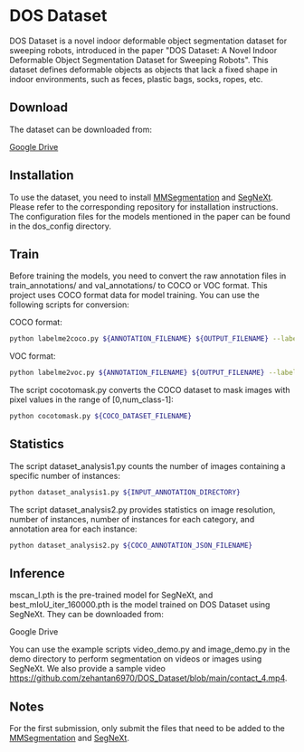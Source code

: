 # DOS Dataset

DOS Dataset is a novel indoor deformable object segmentation dataset for sweeping robots, introduced in the paper "DOS Dataset: A Novel Indoor Deformable Object Segmentation Dataset for Sweeping Robots".
This dataset defines deformable objects as objects that lack a fixed shape in indoor environments, such as feces, plastic bags, socks, ropes, etc.

## Download

The dataset can be downloaded from:

[Google Drive](https://drive.google.com/drive/folders/18YJEWwEI8jvI69U_tYTQsfqK_bO3Dj1q?usp=sharing)

## Installation

To use the dataset, you need to install [MMSegmentation](https://github.com/open-mmlab/mmsegmentation) and [SegNeXt](https://github.com/Visual-Attention-Network/SegNeXt). Please refer to the corresponding repository for installation instructions.
The configuration files for the models mentioned in the paper can be found in the dos_config directory.

## Train

Before training the models, you need to convert the raw annotation files in train_annotations/ and val_annotations/ to COCO or VOC format. This project uses COCO format data for model training. You can use the following scripts for conversion:

COCO format: 

```bash
python labelme2coco.py ${ANNOTATION_FILENAME} ${OUTPUT_FILENAME} --labels ${CATEGORY_FILE}
```

VOC format: 

```bash
python labelme2voc.py ${ANNOTATION_FILENAME} ${OUTPUT_FILENAME} --labels ${CATEGORY_FILE}
```

The script cocotomask.py converts the COCO dataset to mask images with pixel values in the range of [0,num_class-1]:

```bash
python cocotomask.py ${COCO_DATASET_FILENAME}
```

## Statistics

The script dataset_analysis1.py counts the number of images containing a specific number of instances:

```bash
python dataset_analysis1.py ${INPUT_ANNOTATION_DIRECTORY}
```

The script dataset_analysis2.py provides statistics on image resolution, number of instances, number of instances for each category, and annotation area for each instance:

```bash
python dataset_analysis2.py ${COCO_ANNOTATION_JSON_FILENAME}
```

## Inference

mscan_l.pth is the pre-trained model for SegNeXt, and best_mIoU_iter_160000.pth is the model trained on DOS Dataset using SegNeXt. They can be downloaded from:

Google Drive

You can use the example scripts video_demo.py and image_demo.py in the demo directory to perform segmentation on videos or images using SegNeXt. We also provide a sample video 
https://github.com/zehantan6970/DOS_Dataset/blob/main/contact_4.mp4.

## Notes

For the first submission, only submit the files that need to be added to the [MMSegmentation](https://github.com/open-mmlab/mmsegmentation) and [SegNeXt](https://github.com/Visual-Attention-Network/SegNeXt).
